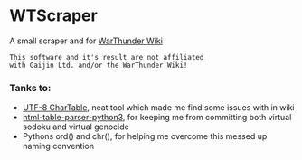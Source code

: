 # WTScraper
A small scraper and for [WarThunder Wiki](https://wiki.warthunder.com/)

```
This software and it's result are not affiliated
with Gaijin Ltd. and/or the WarThunder Wiki!
```

### Tanks to:
* [UTF-8 CharTable](https://www.utf8-chartable.de/), neat tool which made me find some issues with in wiki
* [html-table-parser-python3](), for keeping me from committing both virtual sodoku and virtual genocide
* Pythons ord() and chr(), for helping me overcome this messed up naming convention
